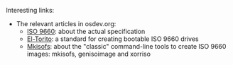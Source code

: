 Interesting links:

- The relevant articles in osdev.org:
	- [ISO 9660](https://wiki.osdev.org/ISO_9660): about the actual specification
	- [El-Torito](https://wiki.osdev.org/El-Torito): a standard for creating bootable ISO 9660 drives
	- [Mkisofs](https://wiki.osdev.org/Mkisofs): about the "classic" command-line tools to create ISO 9660 images: mkisofs, genisoimage and xorriso